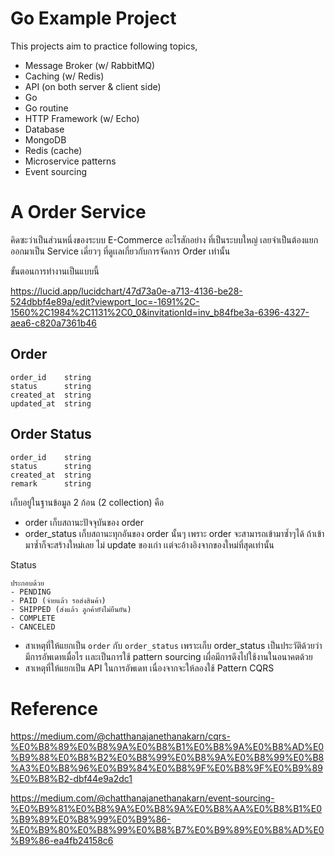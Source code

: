 # Go Example Project

This projects aim to practice following topics,

- Message Broker (w/ RabbitMQ)
- Caching (w/ Redis)
- API (on both server & client side)
- Go 
 - Go routine
 - HTTP Framework (w/ Echo)
- Database
 - MongoDB
 - Redis (cache)
- Microservice patterns 
 - Event sourcing


# A Order Service

คิดซะว่าเป็นส่วนหนึ่งของระบบ E-Commerce อะไรสักอย่าง ที่เป็นระบบใหญ่ เลยจำเป็นต้องแยกออกมาเป็น Service เดี่ยวๆ ที่ดูเเลเกี่ยวกับการจัดการ Order เท่านั้น

ขั้นตอนการทำงานเป็นแบบนี้ 

https://lucid.app/lucidchart/47d73a0e-a713-4136-be28-524dbbf4e89a/edit?viewport_loc=-1691%2C-1560%2C1984%2C1131%2C0_0&invitationId=inv_b84fbe3a-6396-4327-aea6-c820a7361b46

## Order
```
order_id    string
status      string
created_at  string
updated_at  string
```

## Order Status
```
order_id    string
status      string
created_at  string
remark      string
```

เก็บอยู่ในฐานข้อมูล 2 ก้อน (2 collection) คือ

- order เก็บสถานะปัจจุบันของ order
- order_status เก็บสถานะทุกอันของ order นั้นๆ เพราะ order จะสามารถเข้ามาซ้ำๆได้ ถ้าเข้ามาซ้ำก็จะสร้างใหม่เลย ไม่ update ของเก่า เเต่จะอ้างอิงจากของใหม่ที่สุดเท่านั้น


Status
```
ประกอบด้วย
- PENDING
- PAID (จ่ายแล้ว รอส่งสินค้า)
- SHIPPED (ส่งแล้ว ลูกค้ายังไม่ยืนยัน)
- COMPLETE
- CANCELED
```

- สาเหตุที่ให้แยกเป็น `order` กับ `order_status` เพราะเก็บ order_status เป็นประวัติด้วยว่ามีการอัพเดทเมื่อไร เเละเป็นการใช้ pattern sourcing เผื่อมีการดึงไปใช้งานในอนาคตด้วย
- สาเหตุที่ให้แยกเป็น API ในการอัพเดท เนื่องจากจะให้ลองใช้ Pattern CQRS

# Reference

https://medium.com/@chatthanajanethanakarn/cqrs-%E0%B8%89%E0%B8%9A%E0%B8%B1%E0%B8%9A%E0%B8%AD%E0%B9%88%E0%B8%B2%E0%B8%99%E0%B8%9A%E0%B8%99%E0%B8%A3%E0%B8%96%E0%B9%84%E0%B8%9F%E0%B8%9F%E0%B9%89%E0%B8%B2-dbf44e9a2dc1

https://medium.com/@chatthanajanethanakarn/event-sourcing-%E0%B9%81%E0%B8%9A%E0%B8%9A%E0%B8%AA%E0%B8%B1%E0%B9%89%E0%B8%99%E0%B9%86-%E0%B9%80%E0%B8%99%E0%B8%B7%E0%B9%89%E0%B8%AD%E0%B9%86-ea4fb24158c6

